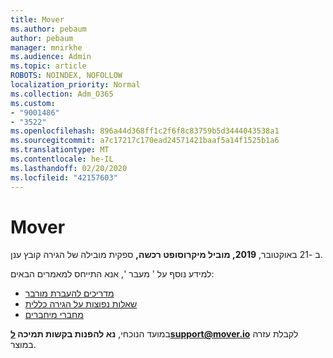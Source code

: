 ```yaml
---
title: Mover
ms.author: pebaum
author: pebaum
manager: mnirkhe
ms.audience: Admin
ms.topic: article
ROBOTS: NOINDEX, NOFOLLOW
localization_priority: Normal
ms.collection: Adm_O365
ms.custom:
- "9001486"
- "3522"
ms.openlocfilehash: 896a44d368ff1c2f6f8c83759b5d3444043538a1
ms.sourcegitcommit: a7c17217c170ead24571421baaf5a14f1525b1a6
ms.translationtype: MT
ms.contentlocale: he-IL
ms.lasthandoff: 02/20/2020
ms.locfileid: "42157603"
---
```

# <a name="mover"></a>Mover

ב -21 באוקטובר, **2019, מוביל מיקרוסופט רכשה,** ספקית מובילה של הגירה קובץ ענן.

למידע נוסף על ' מעבר ', אנא התייחס למאמרים הבאים:

- [מדריכים להעברת מורבר](https://mover.io/guides/)
- [שאלות נפוצות על הגירה כללית](https://mover.io/guides/general/)
- [מחברי מיחברים](https://mover.io/connectors/)

במועד הנוכחי, **נא להפנות בקשות תמיכה לsupport@mover.io** [](mailto:support@mover.io) לקבלת עזרה במוצר. 

 